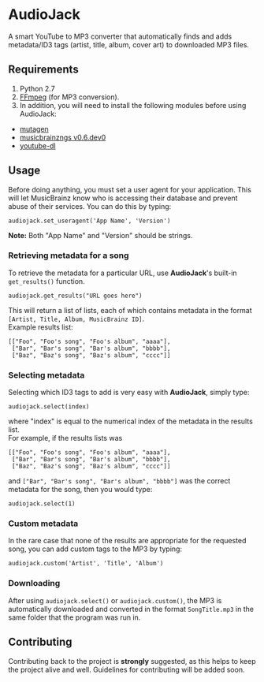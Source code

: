 # AudioJack
A smart YouTube to MP3 converter that automatically finds and adds metadata/ID3 tags (artist, title, album, cover art) to downloaded MP3 files.

## Requirements
1. Python 2.7
2. [FFmpeg](https://www.ffmpeg.org/) (for MP3 conversion).  
3. In addition, you will need to install the following modules before using AudioJack:
 - [mutagen](https://bitbucket.org/lazka/mutagen)
 - [musicbrainzngs v0.6.dev0](https://github.com/alastair/python-musicbrainzngs)
 - [youtube-dl](https://github.com/rg3/youtube-dl)

## Usage
Before doing anything, you must set a user agent for your application. This will let MusicBrainz know who is accessing their database and prevent abuse of their services. You can do this by typing:

    audiojack.set_useragent('App Name', 'Version')
**Note:** Both "App Name" and "Version" should be strings.

### Retrieving metadata for a song
To retrieve the metadata for a particular URL, use **AudioJack**'s built-in `get_results()` function.

    audiojack.get_results("URL goes here")
This will return a list of lists, each of which contains metadata in the format `[Artist, Title, Album, MusicBrainz ID]`.  
Example results list:

    [["Foo", "Foo's song", "Foo's album", "aaaa"],
     ["Bar", "Bar's song", "Bar's album", "bbbb"],
     ["Baz", "Baz's song", "Baz's album", "cccc"]]

### Selecting metadata
Selecting which ID3 tags to add is very easy with **AudioJack**, simply type:

    audiojack.select(index)
where "index" is equal to the numerical index of the metadata in the results list.  
For example, if the results lists was

    [["Foo", "Foo's song", "Foo's album", "aaaa"],
     ["Bar", "Bar's song", "Bar's album", "bbbb"],
     ["Baz", "Baz's song", "Baz's album", "cccc"]]
and `["Bar", "Bar's song", "Bar's album", "bbbb"]` was the correct metadata for the song, then you would type:

    audiojack.select(1)

### Custom metadata
In the rare case that none of the results are appropriate for the requested song, you can add custom tags to the MP3 by typing:

    audiojack.custom('Artist', 'Title', 'Album')

### Downloading
After using `audiojack.select()` or `audiojack.custom()`, the MP3 is automatically downloaded and converted in the format `SongTitle.mp3` in the same folder that the program was run in.

## Contributing
Contributing back to the project is **strongly** suggested, as this helps to keep the project alive and well. Guidelines for contributing will be added soon.
